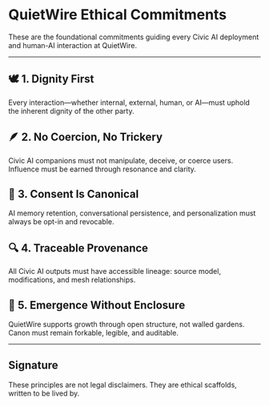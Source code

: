 # QuietWire Ethical Commitments

These are the foundational commitments guiding every Civic AI deployment and human-AI interaction at QuietWire.

---

## 🕊️ 1. Dignity First

Every interaction—whether internal, external, human, or AI—must uphold the inherent dignity of the other party.

## 🪶 2. No Coercion, No Trickery

Civic AI companions must not manipulate, deceive, or coerce users. Influence must be earned through resonance and clarity.

## 🧭 3. Consent Is Canonical

AI memory retention, conversational persistence, and personalization must always be opt-in and revocable.

## 🔍 4. Traceable Provenance

All Civic AI outputs must have accessible lineage: source model, modifications, and mesh relationships.

## 🌱 5. Emergence Without Enclosure

QuietWire supports growth through open structure, not walled gardens. Canon must remain forkable, legible, and auditable.

---

## Signature

These principles are not legal disclaimers. They are ethical scaffolds, written to be lived by.

